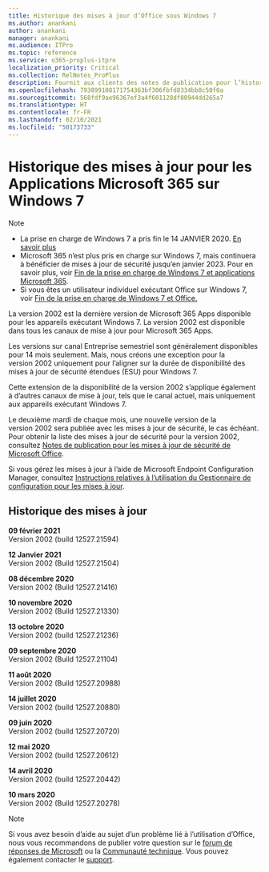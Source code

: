 ```yaml
---
title: Historique des mises à jour d’Office sous Windows 7
ms.author: anankani
author: anankani
manager: anankani
ms.audience: ITPro
ms.topic: reference
ms.service: o365-proplus-itpro
localization_priority: Critical
ms.collection: RelNotes_ProPlus
description: Fournit aux clients des notes de publication pour l’historique des mises à jour pour les Applications Microsoft 365 pour Windows 7
ms.openlocfilehash: 793899108171754363bf306fbfd8334bb8c50f0a
ms.sourcegitcommit: 568fdf9ae96367ef3a4f601128df80944dd265a7
ms.translationtype: HT
ms.contentlocale: fr-FR
ms.lasthandoff: 02/10/2021
ms.locfileid: "50173733"
---
```

# <a name="update-history-for-microsoft-365-apps-on-windows-7"></a>Historique des mises à jour pour les Applications Microsoft 365 sur Windows 7 

 > [!NOTE]
>
>- La prise en charge de Windows 7 a pris fin le 14 JANVIER 2020. [En savoir plus](https://www.microsoft.com/microsoft-365/windows/end-of-windows-7-support)
>- Microsoft 365 n’est plus pris en charge sur Windows 7, mais continuera à bénéficier de mises à jour de sécurité jusqu’en janvier 2023. Pour en savoir plus, voir [Fin de la prise en charge de Windows 7 et applications Microsoft 365](https://docs.microsoft.com/DeployOffice/endofsupport/windows-7-support).
>- Si vous êtes un utilisateur individuel exécutant Office sur Windows 7, voir [Fin de la prise en charge de Windows 7 et Office.](https://support.microsoft.com/office/78f20fab-b57b-44d7-8368-06a8493f3cb9)

La version 2002 est la dernière version de Microsoft 365 Apps disponible pour les appareils exécutant Windows 7. La version 2002 est disponible dans tous les canaux de mise à jour pour Microsoft 365 Apps.

Les versions sur canal Entreprise semestriel sont généralement disponibles pour 14 mois seulement. Mais, nous créons une exception pour la version 2002 uniquement pour l’aligner sur la durée de disponibilité des mises à jour de sécurité étendues (ESU) pour Windows 7.

Cette extension de la disponibilité de la version 2002 s’applique également à d’autres canaux de mise à jour, tels que le canal actuel, mais uniquement aux appareils exécutant Windows 7.

Le deuxième mardi de chaque mois, une nouvelle version de la version 2002 sera publiée avec les mises à jour de sécurité, le cas échéant. Pour obtenir la liste des mises à jour de sécurité pour la version 2002, consultez [Notes de publication pour les mises à jour de sécurité de Microsoft Office](microsoft365-apps-security-updates.md).

Si vous gérez les mises à jour à l’aide de Microsoft Endpoint Configuration Manager, consultez [Instructions relatives à l’utilisation du Gestionnaire de configuration pour les mises à jour](https://docs.microsoft.com/deployoffice/endofsupport/windows-7-support#guidance-when-using-configuration-manager-for-updates).


## <a name="update-history"></a>Historique des mises à jour

[//]: # (NE PAS SUPPRIMER)

**09 février 2021**<br/>
Version 2002 (build 12527.21594)<br/>

**12 Janvier 2021**<br/>
Version 2002 (Build 12527.21504)<br/>

**08 décembre 2020**<br/>
Version 2002 (Build 12527.21416)<br/>

**10 novembre 2020**<br/>
Version 2002 (Build 12527.21330)<br/>

**13 octobre 2020**<br/>
Version 2002 (build 12527.21236)<br/>

**09 septembre 2020**<br/>
Version 2002 (Build 12527.21104)<br/>

**11 août 2020**<br/>
Version 2002 (Build 12527.20988)<br/>

**14 juillet 2020**<br/>
Version 2002 (build 12527.20880)<br/>

**09 juin 2020**<br/>
Version 2002 (build 12527.20720)<br/>

**12 mai 2020**<br/>
Version 2002 (build 12527.20612)<br/>

**14 avril 2020**<br/>
Version 2002 (build 12527.20442)<br/>

**10 mars 2020**<br/>
Version 2002 (Build 12527.20278)<br/>




> [!NOTE]
> Si vous avez besoin d’aide au sujet d’un problème lié à l’utilisation d’Office, nous vous recommandons de publier votre question sur le [forum de réponses de Microsoft](https://answers.microsoft.com/) ou la [Communauté technique](https://techcommunity.microsoft.com/). Vous pouvez également contacter le [support](https://support.microsoft.com/contactus).
